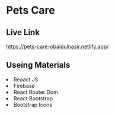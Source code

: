 # Pets Care

## Live Link
https://pets-care-obaidulnasir.netlify.app/


## Useing Materials
  <li>Reaact JS</li>
  <li>Firebase</>
  <li>React Router Dom</li>
  <li>React Bootstrap</li>
  <li>Bootstrap Icons</li>
 
